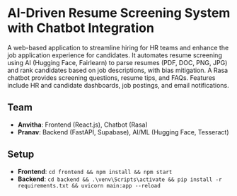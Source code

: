 # AI-Driven Resume Screening System with Chatbot Integration

A web-based application to streamline hiring for HR teams and enhance the job application experience for candidates. It automates resume screening using AI (Hugging Face, Fairlearn) to parse resumes (PDF, DOC, PNG, JPG) and rank candidates based on job descriptions, with bias mitigation. A Rasa chatbot provides screening questions, resume tips, and FAQs. Features include HR and candidate dashboards, job postings, and email notifications.

## Team
- **Anvitha**: Frontend (React.js), Chatbot (Rasa)
- **Pranav**: Backend (FastAPI, Supabase), AI/ML (Hugging Face, Tesseract)

## Setup
- **Frontend**: `cd frontend && npm install && npm start`
- **Backend**: `cd backend && .\venv\Scripts\activate && pip install -r requirements.txt && uvicorn main:app --reload`

